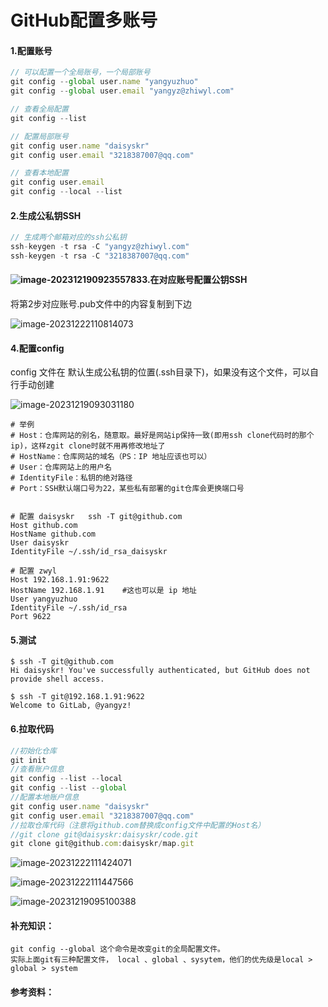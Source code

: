 #  GitHub配置多账号

#### 1.配置账号

```js
// 可以配置一个全局账号，一个局部账号
git config --global user.name "yangyuzhuo"
git config --global user.email "yangyz@zhiwyl.com"

// 查看全局配置
git config --list

// 配置局部账号
git config user.name "daisyskr"
git config user.email "3218387007@qq.com"

// 查看本地配置
git config user.email
git config --local --list
```

#### 2.生成公私钥SSH

```js
// 生成两个邮箱对应的ssh公私钥
ssh-keygen -t rsa -C "yangyz@zhiwyl.com"
ssh-keygen -t rsa -C "3218387007@qq.com"
```

#### ![image-20231219092355783](D:\work\testcode\daisyskr\notes\github\github配置多账号.assets\image-20231219092355783.png)3.在对应账号配置公钥SSH

将第2步对应账号.pub文件中的内容复制到下边

![image-20231222110814073](D:\work\testcode\daisyskr\notes\github\github配置多账号.assets\image-20231222110814073.png)

#### 4.配置config

config 文件在 默认生成公私钥的位置(.ssh目录下)，如果没有这个文件，可以自行手动创建

![image-20231219093031180](D:\work\testcode\daisyskr\notes\github\github配置多账号.assets\image-20231219093031180.png)

```nginx
# 举例
# Host：仓库网站的别名，随意取。最好是网站ip保持一致(即用ssh clone代码时的那个ip)，这样zgit clone时就不用再修改地址了
# HostName：仓库网站的域名（PS：IP 地址应该也可以）
# User：仓库网站上的用户名
# IdentityFile：私钥的绝对路径
# Port：SSH默认端口号为22，某些私有部署的git仓库会更换端口号


# 配置 daisyskr	ssh -T git@github.com
Host github.com
HostName github.com
User daisyskr
IdentityFile ~/.ssh/id_rsa_daisyskr

# 配置 zwyl
Host 192.168.1.91:9622
HostName 192.168.1.91    #这也可以是 ip 地址
User yangyuzhuo
IdentityFile ~/.ssh/id_rsa
Port 9622
```

#### 5.测试

```nginx
$ ssh -T git@github.com
Hi daisyskr! You've successfully authenticated, but GitHub does not provide shell access.

$ ssh -T git@192.168.1.91:9622
Welcome to GitLab, @yangyz!
```

#### 6.拉取代码

```js
//初始化仓库
git init
//查看账户信息
git config --list --local
git config --list --global
//配置本地账户信息
git config user.name "daisyskr"
git config user.email "3218387007@qq.com"
//拉取仓库代码（注意将github.com替换成config文件中配置的Host名）
//git clone git@daisyskr:daisyskr/code.git
git clone git@github.com:daisyskr/map.git
```

![image-20231222111424071](D:\work\testcode\daisyskr\notes\github\github配置多账号.assets\image-20231222111424071.png)

![image-20231222111447566](D:\work\testcode\daisyskr\notes\github\github配置多账号.assets\image-20231222111447566.png)

![image-20231219095100388](D:\work\testcode\daisyskr\notes\github\github配置多账号.assets\image-20231219095100388.png)

#### 补充知识：

```
git config --global 这个命令是改变git的全局配置文件。 
实际上面git有三种配置文件， local 、global 、sysytem，他们的优先级是local > global > system
```

#### 参考资料：

[如何使用Git上传项目代码到github]: https://cloud.tencent.com/developer/article/1434350
[Git 多账号配置]: https://blog.csdn.net/DespairC/article/details/125148215
[Git 多用户配置踩坑]: https://blog.csdn.net/q1025387665a/article/details/128375828?spm=1001.2014.3001.5502
[Git上配置多个不同的账号]: https://blog.csdn.net/YKQi_/article/details/81909382?spm=1001.2101.3001.6650.5&amp;utm_medium=distribute.pc_relevant.none-task-blog-2%7Edefault%7ECTRLIST%7ERate-5-81909382-blog-125148215.235%5Ev39%5Epc_relevant_yljh&amp;depth_1-utm_source=distribute.pc_relevant.none-task-blog-2%7Edefault%7ECTRLIST%7ERate-5-81909382-blog-125148215.235%5Ev39%5Epc_relevant_yljh&amp;utm_relevant_index=9
[git切换用户、多用户切换的正确方式 git commit和git push 切换用户]: https://zhuanlan.zhihu.com/p/345915480
[【github】如何将私有仓库公有化？]: https://blog.csdn.net/weixin_45906196/article/details/123531954
[git config命令使用]: https://zhuanlan.zhihu.com/p/76467410

